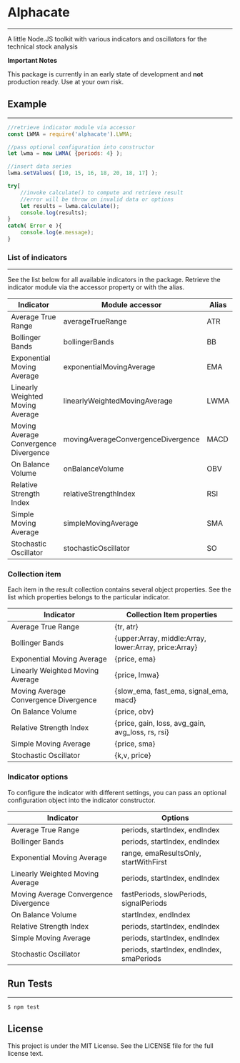 # Alphacate

---

A little Node.JS toolkit with various indicators and oscillators for the technical stock analysis


**Important Notes**

This package is currently in an early state of development and **not** production ready. Use at your own risk.


## Example

---

```js
//retrieve indicator module via accessor
const LWMA = require('alphacate').LWMA;       

//pass optional configuration into constructor
let lwma = new LWMA( {periods: 4} );        

//insert data series
lwma.setValues( [10, 15, 16, 18, 20, 18, 17] );                     

try[
    //invoke calculate() to compute and retrieve result
    //error will be throw on invalid data or options
    let results = lwma.calculate();         
    console.log(results);                       
}
catch( Error e ){
    console.log(e.message);
}
```



### List of indicators

---

See the list below for all available indicators in the package. Retrieve the indicator module via the accessor property or with the alias.


Indicator                               |Module accessor               		|Alias              
----------------------------------------|-----------------------------------|-----------	
Average True Range                      |averageTrueRange                   |ATR                
Bollinger Bands                         |bollingerBands                     |BB                 
Exponential Moving Average              |exponentialMovingAverage           |EMA                
Linearly Weighted Moving Average        |linearlyWeightedMovingAverage      |LWMA               
Moving Average Convergence Divergence   |movingAverageConvergenceDivergence |MACD               
On Balance Volume                       |onBalanceVolume                    |OBV                
Relative Strength Index                 |relativeStrengthIndex              |RSI                
Simple Moving Average                   |simpleMovingAverage                |SMA                
Stochastic Oscillator                   |stochasticOscillator               |SO                 


### Collection item

Each item in the result collection contains several object properties. 
See the list which properties belongs to the particular indicator.


Indicator								|Collection Item properties
----------------------------------------|--------------------------------------------------
Average True Range                      |{tr, atr}                              
Bollinger Bands                         |{upper:Array, middle:Array, lower:Array, price:Array}  
Exponential Moving Average              |{price, ema}                           
Linearly Weighted Moving Average        |{price, lmwa}	                       
Moving Average Convergence Divergence   |{slow_ema, fast_ema, signal_ema, macd} 
On Balance Volume                       |{price, obv}                           
Relative Strength Index                 |{price, gain, loss, avg_gain, avg_loss, rs, rsi}   
Simple Moving Average                   |{price, sma}                           
Stochastic Oscillator                   |{k,v, price}                           

### Indicator options

To configure the indicator with different settings, you can pass an optional configuration object into the indicator constructor. 

Indicator								|Options									
----------------------------------------|-------------------------------------------
Average True Range                      |periods, startIndex, endIndex				
Bollinger Bands                         |periods, startIndex, endIndex				
Exponential Moving Average              |range, emaResultsOnly, startWithFirst		
Linearly Weighted Moving Average        |periods, startIndex, endIndex				
Moving Average Convergence Divergence   |fastPeriods, slowPeriods, signalPeriods	
On Balance Volume                       |startIndex, endIndex						
Relative Strength Index                 |periods, startIndex, endIndex					
Simple Moving Average                   |periods, startIndex, endIndex				
Stochastic Oscillator                   |periods, startIndex, endIndex, smaPeriods 	


## Run Tests
---
    $ npm test
	
## License
	
This project is under the MIT License. See the LICENSE file for the full license text.
